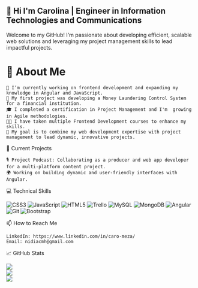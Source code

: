 ## 👋 Hi I'm Carolina | Engineer in Information Technologies and Communications  

Welcome to my GitHub! I'm passionate about developing efficient, scalable web solutions and leveraging my project management skills to lead impactful projects.



# 💫 About Me

    🌱 I’m currently working on frontend development and expanding my knowledge in Angular and JavaScript.
    💼 My first project was developing a Money Laundering Control System for a financial institution.
    🎓 I completed a certification in Project Management and I'm  growing in Agile methodologies.
    🧑‍💻 I have taken multiple Frontend Development courses to enhance my skills.
    🎯 My goal is to combine my web development expertise with project management to lead dynamic, innovative projects.

💼 Current Projects

    🎙 Project Podcast: Collaborating as a producer and web app developer for a multi-platform content project.
    🌍 Working on building dynamic and user-friendly interfaces with Angular.

💻 Technical Skills

![CSS3](https://img.shields.io/badge/css3-%231572B6.svg?style=for-the-badge&logo=css3&logoColor=white) ![JavaScript](https://img.shields.io/badge/javascript-%23323330.svg?style=for-the-badge&logo=javascript&logoColor=%23F7DF1E) ![HTML5](https://img.shields.io/badge/html5-%23E34F26.svg?style=for-the-badge&logo=html5&logoColor=white) ![Trello](https://img.shields.io/badge/Trello-%23026AA7.svg?style=for-the-badge&logo=Trello&logoColor=white) ![MySQL](https://img.shields.io/badge/mysql-4479A1.svg?style=for-the-badge&logo=mysql&logoColor=white) ![MongoDB](https://img.shields.io/badge/MongoDB-%234ea94b.svg?style=for-the-badge&logo=mongodb&logoColor=white) ![Angular](https://img.shields.io/badge/angular-%23DD0031.svg?style=for-the-badge&logo=angular&logoColor=white) ![Git](https://img.shields.io/badge/git-%23F05033.svg?style=for-the-badge&logo=git&logoColor=white) ![Bootstrap](https://img.shields.io/badge/bootstrap-%238511FA.svg?style=for-the-badge&logo=bootstrap&logoColor=white)
    

📫 How to Reach Me

    LinkedIn: https://www.linkedin.com/in/caro-meza/
    Email: nidiacmh@gmail.com
    

📈 GitHub Stats

![](https://github-readme-stats.vercel.app/api?username=nidiacmh&theme=bear&hide_border=false&include_all_commits=false&count_private=false)<br/>
![](https://github-readme-streak-stats.herokuapp.com/?user=nidiacmh&theme=bear&hide_border=false)<br/>
![](https://github-readme-stats.vercel.app/api/top-langs/?username=nidiacmh&theme=bear&hide_border=false&include_all_commits=false&count_private=false&layout=compact)




